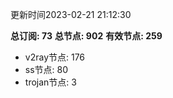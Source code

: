 更新时间2023-02-21 21:12:30

**总订阅: 73**
**总节点: 902**
**有效节点: 259**
- v2ray节点: 176
- ss节点: 80
- trojan节点: 3
